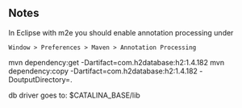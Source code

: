 

Notes
-----

In Eclipse with m2e you should enable annotation processing under

    Window > Preferences > Maven > Annotation Processing


mvn dependency:get -Dartifact=com.h2database:h2:1.4.182
mvn dependency:copy -Dartifact=com.h2database:h2:1.4.182 -DoutputDirectory=.

db driver goes to:
$CATALINA_BASE/lib
